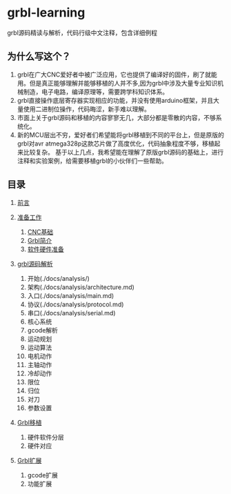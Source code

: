 # grbl-learning

grbl源码精读与解析，代码行级中文注释，包含详细例程

## 为什么写这个？

1. grbl在广大CNC爱好者中被广泛应用，它也提供了编译好的固件，刷了就能用。但是真正能够理解并能够移植的人并不多,因为grbl中涉及大量专业知识机械制造，电子电路，编译原理等，需要跨学科知识体系。
1. grbl直接操作底层寄存器实现相应的功能，并没有使用arduino框架，并且大量使用二进制位操作，代码晦涩，新手难以理解。
1. 市面上关于grbl源码和移植的内容寥寥无几，大部分都是零散的内容，不够系统化。
1. 新的MCU层出不穷，爱好者们希望能将grbl移植到不同的平台上，但是原版的grbl对avr atmega328p这款芯片做了高度优化，代码抽象程度不够，移植起来比较复杂。
基于以上几点，我希望能在理解了原版grbl源码的基础上，进行注释和实验案例，给需要移植grbl的小伙伴们一些帮助。

## 目录

1. [前言](./docs/preface.md)
1. [准备工作](./docs/prepare.md)
    1. [CNC基础](./docs/prepare.md)
    1. [Grbl简介](./docs/prepare.md)
    1. [软件硬件准备](./docs/prepare.md)

1. [grbl源码解析](./docs/analysis/)
    1. 开始(./docs/analysis/)
    1. 架构(./docs/analysis/architecture.md)
    1. 入口(./docs/analysis/main.md)
    1. 协议(./docs/analysis/protocol.md)
    1. 串口(./docs/analysis/serial.md)
    1. 核心系统
    1. gcode解析
    1. 运动规划
    1. 运动算法
    1. 电机动作
    1. 主轴动作
    1. 冷却动作
    1. 限位
    1. 归位
    1. 对刀
    1. 参数设置

1. [Grbl移植](./docs/porting/)
    1. 硬件软件分层
    1. 硬件对应

1. [Grbl扩展](./docs/extensions/)
    1. gcode扩展
    1. 功能扩展
